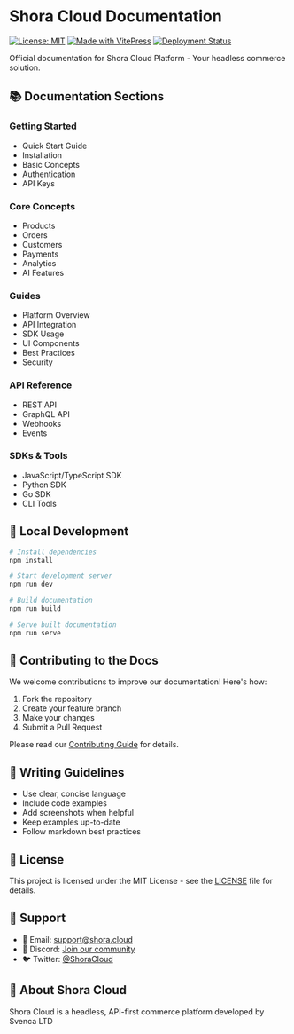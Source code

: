 # Shora Cloud Documentation

[![License: MIT](https://img.shields.io/badge/License-MIT-yellow.svg)](https://opensource.org/licenses/MIT)
[![Made with VitePress](https://img.shields.io/badge/Made%20with-VitePress-6fbd91.svg)](https://vitepress.dev/)
[![Deployment Status](https://img.shields.io/badge/deployment-active-success.svg)](https://docs.shoracloud.com)

Official documentation for Shora Cloud Platform - Your headless commerce solution.

## 📚 Documentation Sections

### Getting Started
- Quick Start Guide
- Installation
- Basic Concepts
- Authentication
- API Keys

### Core Concepts
- Products
- Orders
- Customers
- Payments
- Analytics
- AI Features

### Guides
- Platform Overview
- API Integration
- SDK Usage
- UI Components
- Best Practices
- Security

### API Reference
- REST API
- GraphQL API
- Webhooks
- Events

### SDKs & Tools
- JavaScript/TypeScript SDK
- Python SDK
- Go SDK
- CLI Tools

## 🚀 Local Development

```bash
# Install dependencies
npm install

# Start development server
npm run dev

# Build documentation
npm run build

# Serve built documentation
npm run serve
```

## 📖 Contributing to the Docs

We welcome contributions to improve our documentation! Here's how:

1. Fork the repository
2. Create your feature branch
3. Make your changes
4. Submit a Pull Request

Please read our [Contributing Guide](CONTRIBUTING.md) for details.

## 🔧 Writing Guidelines

- Use clear, concise language
- Include code examples
- Add screenshots when helpful
- Keep examples up-to-date
- Follow markdown best practices

## 📝 License

This project is licensed under the MIT License - see the [LICENSE](LICENSE) file for details.

## 🌟 Support

- 📧 Email: support@shora.cloud
- 💬 Discord: [Join our community](https://discord.gg/shoracloud)
- 🐦 Twitter: [@ShoraCloud](https://twitter.com/shoracloud)

## 🏢 About Shora Cloud

Shora Cloud is a headless, API-first commerce platform developed by Svenca LTD
